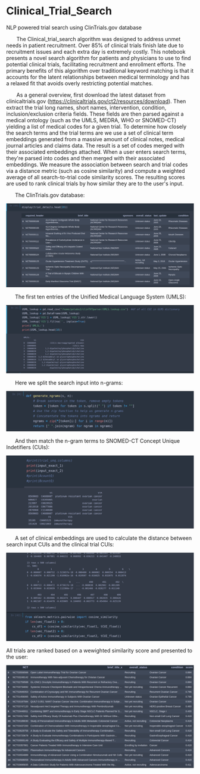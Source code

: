 # **Clinical_Trial_Search**
NLP powered trial search using ClinTrials.gov database



&nbsp;&nbsp;&nbsp;&nbsp;&nbsp;&nbsp;&nbsp;The Clinical_trial_search algorithm was designed to address unmet needs in patient recruitment. Over 85% of clinical trials finish late due to recruitment issues and each extra day is extremely costly. This notebook presents a novel search algorithm for patients and physicians to use to find potential clinical trials, facilitating recruitment and enrollment efforts. The primary benefits of this algorithm over traditional keyword matching is that it accounts for the latent relationships between medical terminology and has a relaxed fit that avoids overly restricting potential matches. 


&nbsp;&nbsp;&nbsp;&nbsp;&nbsp;&nbsp;&nbsp;As a general overview, first download the latest dataset from clinicaltrials.gov (https://clinicaltrials.gov/ct2/resources/download). Then extract the trial long names, short names, intervention, condition, inclusion/exclusion criteria fields. These fields are then parsed against a medical ontology (such as the UMLS, MEDRA, WHO or SNOMED-CT) yielding a list of medical codes for a given trial. To determine how closely the search terms and the trial terms are we use a set of clinical term embeddings generated from a massive amount of clinical notes, medical journal articles and claims data. The result is a set of codes merged with their associated embeddings attached. When a user enters search terms, they're parsed into codes and then merged with their associated embeddings. We measure the association between search and trial codes via a distance metric (such as cosine similarity) and compute a weighted average of all search-to-trial code similarity scores. The resulting scores are used to rank clinical trials by how similar they are to the user's input.  



&nbsp;&nbsp;&nbsp;&nbsp;&nbsp;&nbsp;The ClinTrials.gov database:
<center><img src='unrankedNCTs.png'></img></center>

&nbsp;&nbsp;&nbsp;&nbsp;&nbsp;&nbsp;The first ten entries of the Unified Medical Language System (UMLS):
<center><img src='ULMS.png'></img></center>

&nbsp;&nbsp;&nbsp;&nbsp;&nbsp;&nbsp;Here we split the search input into n-grams:
<center><img src='ngrams.png'></img></center>

&nbsp;&nbsp;&nbsp;&nbsp;&nbsp;&nbsp;And then match the n-gram terms to SNOMED-CT Concept Unique Indetifiers (CUIs):
<center><img src='ngramCUIs.png'></img></center>

&nbsp;&nbsp;&nbsp;&nbsp;&nbsp;&nbsp;A set of clinical embeddings are used to calculate the distance between search input CUIs and the clinical trial CUIs:
<center><img src='cosinesim.png'></img></center>

All trials are ranked based on a wewighted similarity score and presented to the user:
<center><img src='rankedNCTs.png'></img></center>
